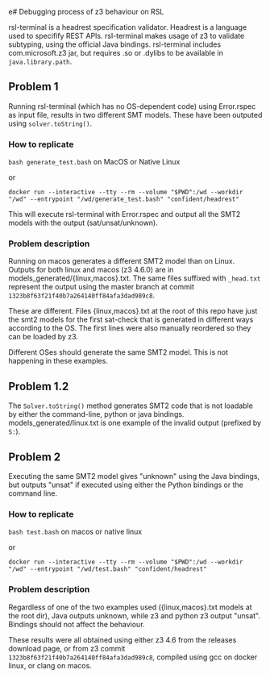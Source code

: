   e# Debugging process of z3 behaviour on RSL

rsl-terminal is a headrest specification validator. Headrest is a language used to specifify REST APIs. rsl-terminal
makes usage of z3 to validate subtyping, using the official Java bindings. rsl-terminal includes com.microsoft.z3 jar, but requires .so or .dylibs to be available in `java.library.path`.



## Problem 1

Running rsl-terminal (which has no OS-dependent code) using Error.rspec as input file, results in two different SMT models. These have been outputed using `solver.toString()`.

### How to replicate

`bash generate_test.bash` on MacOS or Native Linux

or

`docker run --interactive --tty --rm --volume "$PWD":/wd --workdir "/wd" --entrypoint "/wd/generate_test.bash" "confident/headrest"`


This will execute rsl-terminal with Error.rspec and output all the SMT2 models with the output (sat/unsat/unknown).

### Problem description

Running on macos generates a different SMT2 model than on Linux. Outputs for both linux and macos (z3 4.6.0) are in models_generated/{linux,macos}.txt. The same files suffixed with `_head.txt` represent the output using the master branch at commit `1323b8f63f21f40b7a264140ff84afa3dad989c8`.

These are different. Files {linux,macos}.txt at the root of this repo have just the smt2 models for the first sat-check that is generated in different ways according to the OS. The first lines were also manually reordered so they can be loaded by z3.


Different OSes should generate the same SMT2 model. This is not happening in these examples.


## Problem 1.2

The `Solver.toString()` method generates SMT2 code that is not loadable by either the command-line, python or java bindings. models_generated/linux.txt is one example of the invalid output (prefixed by `S:`).


## Problem 2

Executing the same SMT2 model gives "unknown" using the Java bindings, but outputs "unsat" if executed using either the Python bindings or the command line.

### How to replicate

`bash test.bash` on macos or native linux

or

```
docker run --interactive --tty --rm --volume "$PWD":/wd --workdir "/wd" --entrypoint "/wd/test.bash" "confident/headrest"
```


### Problem description

Regardless of one of the two examples used ({linux,macos}.txt models at the root dir), Java outputs unknown, while z3 and python z3 output "unsat". Bindings should not affect the behaviour. 

These results were all obtained using either z3 4.6 from the releases download page, or from z3 commit `1323b8f63f21f40b7a264140ff84afa3dad989c8`, compiled using gcc on docker linux, or clang on macos.

